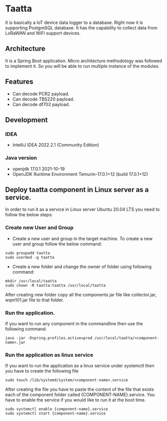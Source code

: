 # Taatta
It is basically a IoT device data logger to a database. Right now it is supporting PostgreSQL database. It has the capability to collect data from LoRaWAN and WiFi support devices. 

## Architecture
It is a Spring Boot application. Micro architecture methodology was followed to implement it. So you will be able to run multiple instance of the modules.

## Features
- Can decode PCR2 payload.
- Can decode TBS220 payload.
- Can decode df702 payload.

## Development 
### IDEA
- IntelliJ IDEA 2022.2.1 (Community Edition)

### Java version
- openjdk 17.0.1 2021-10-19
- OpenJDK Runtime Environment Temurin-17.0.1+12 (build 17.0.1+12)

## Deploy taatta component in Linux server as a service.
In order to run it as a service in Linux server Ubuntu 20.04 LTS you need to follow the below steps:

### Create new User and Group
- Create a new user and group in the target machine.
  To create a new user and group follow the below command:
```shell
sudo groupadd taatta
sudo usermod -g taatta
```
- Create a new folder and change the owner of folder using following command:
```shell
mkdir /usr/local/taatta
sudo chown -R taatta:taatta /usr/local/taatta
```
After creating new folder copy all the components jar file like 
collector.jar, wqm101.jar file to that folder.

### Run the application.
If you want to run any component in the commandline then use the following command.

```shell
java -jar -Dspring.profiles.active=prod /usr/local/taatta/<component-name>.jar
```

### Run the application as linux service
If you want to run the application as a linux service under systemctl then you have to
create the following file
```shell
sudo touch /lib/systemd/system/<component-name>.service
```
After creating the file you have to paste the content of the file that exists each of the 
component folder called {COMPONENT-NAME}.service. You have to enable the service if you would 
like to run it at the boot time.

```shell
sudo systemctl enable {component-name}.service
sudo systemctl start {component-name}.service
```




